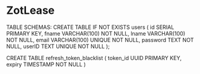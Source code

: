 # ZotLease


TABLE SCHEMAS:
CREATE TABLE IF NOT EXISTS users (
     id SERIAL PRIMARY KEY,
     fname VARCHAR(100) NOT NULL,
     lname VARCHAR(100) NOT NULL,
     email VARCHAR(100) UNIQUE NOT NULL,
     password TEXT NOT NULL,
     userID TEXT UNIQUE NOT NULL
   );

CREATE TABLE refresh_token_blacklist (
    token_id UUID PRIMARY KEY,
    expiry TIMESTAMP NOT NULL
)